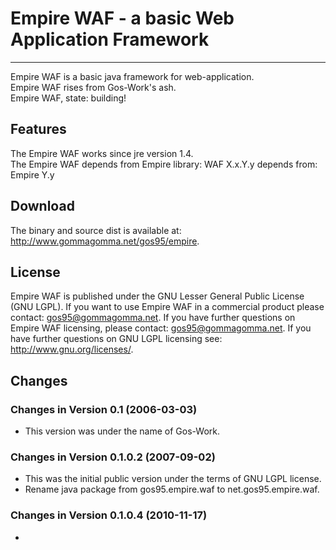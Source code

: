 # Empire WAF - a basic Web Application Framework
---------------------------------------------------
Empire WAF is a basic java framework for web-application.</br>
Empire WAF rises from Gos-Work's ash.</br>
Empire WAF, state: building!


## Features
The Empire WAF works since jre version 1.4.</br>
The Empire WAF depends from Empire library: WAF X.x.Y.y depends from: Empire Y.y


## Download
The binary and source dist is available at: http://www.gommagomma.net/gos95/empire.


## License
Empire WAF is published under the GNU Lesser General Public License (GNU LGPL).
If you want to use Empire WAF in a commercial product please contact: <gos95@gommagomma.net>.
If you have further questions on Empire WAF licensing, please contact: <gos95@gommagomma.net>.
If you have further questions on GNU LGPL licensing see: <http://www.gnu.org/licenses/>.


## Changes
### Changes in Version 0.1 (2006-03-03)
* This version was under the name of Gos-Work.

### Changes in Version 0.1.0.2 (2007-09-02)
* This was the initial public version under the terms of GNU LGPL license.
* Rename java package from gos95.empire.waf to net.gos95.empire.waf.

### Changes in Version 0.1.0.4 (2010-11-17)
*  
